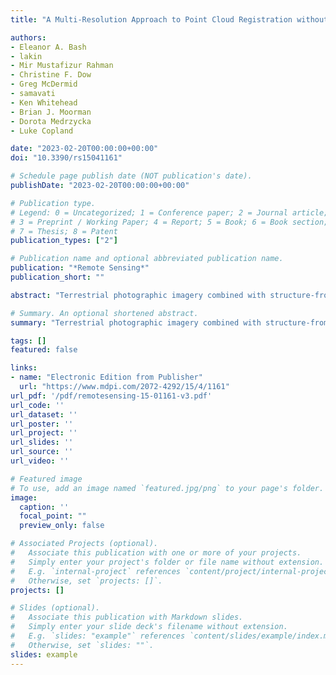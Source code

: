 ```yaml
---
title: "A Multi-Resolution Approach to Point Cloud Registration without Control Points"

authors:
- Eleanor A. Bash
- lakin
- Mir Mustafizur Rahman
- Christine F. Dow
- Greg McDermid
- samavati
- Ken Whitehead
- Brian J. Moorman
- Dorota Medrzycka
- Luke Copland

date: "2023-02-20T00:00:00+00:00"
doi: "10.3390/rs15041161"

# Schedule page publish date (NOT publication's date).
publishDate: "2023-02-20T00:00:00+00:00"

# Publication type.
# Legend: 0 = Uncategorized; 1 = Conference paper; 2 = Journal article;
# 3 = Preprint / Working Paper; 4 = Report; 5 = Book; 6 = Book section;
# 7 = Thesis; 8 = Patent
publication_types: ["2"]

# Publication name and optional abbreviated publication name.
publication: "*Remote Sensing*"
publication_short: ""

abstract: "Terrestrial photographic imagery combined with structure-from-motion (SfM) provides a relatively easy-to-implement method for monitoring environmental systems, even in remote and rough terrain. However, the collection of in-situ positioning data and the identification of control points required for georeferencing in SfM processing is the primary roadblock to using SfM in difficult-to-access locations; it is also the primary bottleneck for using SfM in a time series. We describe a novel, computationally efficient, and semi-automated approach for georeferencing unreferenced point clouds (UPC) derived from terrestrial overlapping photos to a reference dataset (e.g., DEM or aerial point cloud; hereafter RPC) in order to address this problem. The approach utilizes a Discrete Global Grid System (DGGS), which allows us to capitalize on easily collected rough information about camera deployment to coarsely register the UPC using the RPC. The DGGS also provides a hierarchical set of grids which supports a hierarchical modified iterative closest point algorithm with natural correspondence between the UPC and RPC. The approach requires minimal interaction in a user-friendly interface, while allowing for user adjustment of parameters and inspection of results. We illustrate the approach with two case studies: a close-range (<1 km) vertical glacier calving front reconstructed from two cameras at Fountain Glacier, Nunavut and a long-range (>3 km) scene of relatively flat glacier ice reconstructed from four cameras overlooking Nàłùdäy (Lowell Glacier), Yukon, Canada. We assessed the accuracy of the georeferencing by comparing the UPC to the RPC, as well as surveyed control points; the consistency of the registration was assessed using the difference between successive registered surfaces in the time series. The accuracy of the registration is roughly equal to the ground sampling distance and is consistent across time steps. These results demonstrate the promise of the approach for easy-to-implement georeferencing of point clouds from terrestrial imagery with acceptable accuracy, opening the door for new possibilities in remote monitoring for change-detection, such as monitoring calving rates, glacier surges, or other seasonal changes at remote field locations."

# Summary. An optional shortened abstract.
summary: "Terrestrial photographic imagery combined with structure-from-motion (SfM) provides a relatively easy-to-implement method for monitoring environmental systems, even in remote and rough terrain. However, the collection of in-situ positioning data and the identification of control points required for georeferencing in SfM processing is the primary roadblock to using SfM in difficult-to-access locations; it is also the primary bottleneck for using SfM in a time series. We describe a novel, computationally efficient, and semi-automated approach for georeferencing unreferenced point clouds (UPC) derived from terrestrial overlapping photos to a reference dataset (e.g., DEM or aerial point cloud; hereafter RPC) in order to address this problem. The approach utilizes a Discrete Global Grid System (DGGS), which allows us to capitalize on easily collected rough information about camera deployment to coarsely register the UPC using the RPC. The DGGS also provides a hierarchical set of grids which supports a hierarchical modified iterative closest point algorithm with natural correspondence between the UPC and RPC. The approach requires minimal interaction..."

tags: []
featured: false

links:
- name: "Electronic Edition from Publisher"
  url: "https://www.mdpi.com/2072-4292/15/4/1161"
url_pdf: '/pdf/remotesensing-15-01161-v3.pdf'
url_code: ''
url_dataset: ''
url_poster: ''
url_project: ''
url_slides: ''
url_source: ''
url_video: ''

# Featured image
# To use, add an image named `featured.jpg/png` to your page's folder. 
image:
  caption: ''
  focal_point: ""
  preview_only: false

# Associated Projects (optional).
#   Associate this publication with one or more of your projects.
#   Simply enter your project's folder or file name without extension.
#   E.g. `internal-project` references `content/project/internal-project/index.md`.
#   Otherwise, set `projects: []`.
projects: []

# Slides (optional).
#   Associate this publication with Markdown slides.
#   Simply enter your slide deck's filename without extension.
#   E.g. `slides: "example"` references `content/slides/example/index.md`.
#   Otherwise, set `slides: ""`.
slides: example
---
```

